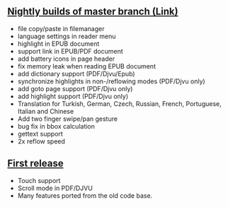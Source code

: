 ## [Nightly builds of master branch (Link)](https://github.com/koreader/koreader/releases)
* file copy/paste in filemanager
* language settings in reader menu
* highlight in EPUB document
* support link in EPUB/PDF document
* add battery icons in page header
* fix memory leak when reading EPUB document
* add dictionary support (PDF/Djvu/Epub)
* synchronize highlights in non-/reflowing modes (PDF/Djvu only)
* add goto page support (PDF/Djvu only)
* add highlight support (PDF/Djvu only)
* Translation for Turkish, German, Czech, Russian, French, Portuguese, Italian and Chinese
* Add two finger swipe/pan gesture
* bug fix in bbox calculation
* gettext support
* 2x reflow speed

## [First release](https://code.google.com/p/koreader-package/downloads/detail?name=koreader-v2013.03.zip)
* Touch support
* Scroll mode in PDF/DJVU
* Many features ported from the old code base.